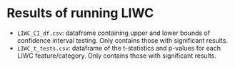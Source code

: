 # Results of running LIWC 

- `LIWC_CI_df.csv`: dataframe containing upper and lower bounds of confidence interval testing. Only contains those with significant results. 
- `LIWC_t_tests.csv`: dataframe of the t-statistics and p-values for each LIWC feature/category. Only contains those with significant results.
